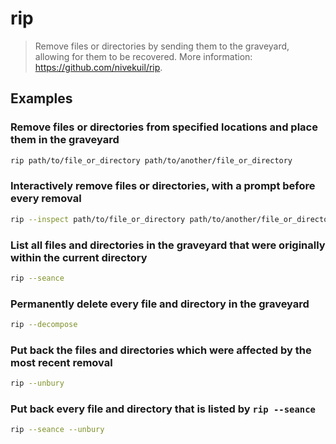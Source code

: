 # rip

> Remove files or directories by sending them to the graveyard, allowing for them to be recovered. More information: <https://github.com/nivekuil/rip>.

## Examples

### Remove files or directories from specified locations and place them in the graveyard

```bash
rip path/to/file_or_directory path/to/another/file_or_directory
```

### Interactively remove files or directories, with a prompt before every removal

```bash
rip --inspect path/to/file_or_directory path/to/another/file_or_directory
```

### List all files and directories in the graveyard that were originally within the current directory

```bash
rip --seance
```

### Permanently delete every file and directory in the graveyard

```bash
rip --decompose
```

### Put back the files and directories which were affected by the most recent removal

```bash
rip --unbury
```

### Put back every file and directory that is listed by `rip --seance`

```bash
rip --seance --unbury
```
